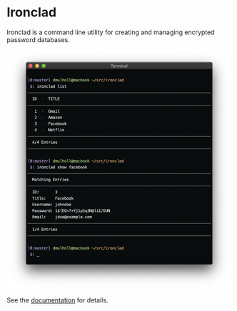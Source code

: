 
# Ironclad

Ironclad is a command line utility for creating and managing encrypted password databases.

<p align="center">
    <img src="docs/res/screenshot.png" width="500px">
</p>

See the [documentation] for details.

[documentation]: http://www.dmulholl.com/docs/ironclad/master/
